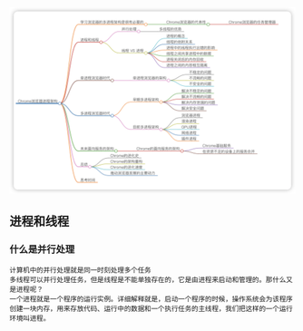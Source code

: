 ![Alt text](image.png)



## 进程和线程

### 什么是并行处理
    计算机中的并行处理就是同一时刻处理多个任务
    多线程可以并行处理任务，但是线程是不能单独存在的，它是由进程来启动和管理的。那什么又是进程呢？
    一个进程就是一个程序的运行实例。详细解释就是，启动一个程序的时候，操作系统会为该程序创建一块内存，用来存放代码、运行中的数据和一个执行任务的主线程，我们把这样的一个运行环境叫进程。